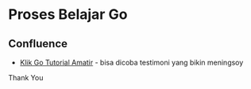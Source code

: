 # Proses Belajar Go 
## Confluence
- [Klik Go Tutorial Amatir](https://dptsi.atlassian.net/l/cp/sgVT0N8Z) - bisa dicoba testimoni yang bikin meningsoy

Thank You